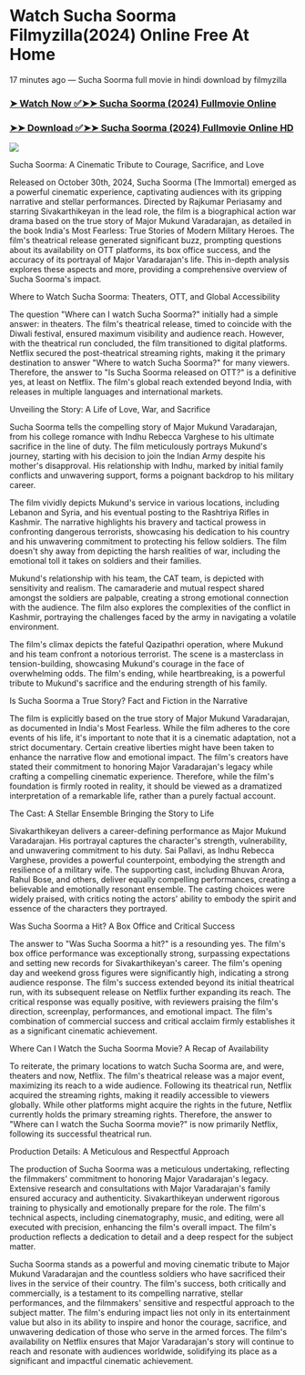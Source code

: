 # Watch Sucha Soorma Filmyzilla(2024) Online Free At Home

17 minutes ago — Sucha Soorma full movie in hindi download by filmyzilla

### [➤ Watch Now ✅➤➤ Sucha Soorma (2024) Fullmovie Online](https://yeshq.biz/en/movie/1339982?github)

### [➤➤ Download ✅➤➤ Sucha Soorma (2024) Fullmovie Online HD](https://yeshq.biz/en/movie/1339982?github)

<p dir="auto"><a href="https://yeshq.biz/en/movie/1339982?github" title="PLAY NOW" rel="nofollow"><img src="https://i.imgur.com/jhNGoEt.gif" style="max-width: 100%;"></a></p>

Sucha Soorma: A Cinematic Tribute to Courage, Sacrifice, and Love

Released on October 30th, 2024, Sucha Soorma (The Immortal) emerged as a powerful cinematic experience, captivating audiences with its gripping narrative and stellar performances. Directed by Rajkumar Periasamy and starring Sivakarthikeyan in the lead role, the film is a biographical action war drama based on the true story of Major Mukund Varadarajan, as detailed in the book India's Most Fearless: True Stories of Modern Military Heroes. The film's theatrical release generated significant buzz, prompting questions about its availability on OTT platforms, its box office success, and the accuracy of its portrayal of Major Varadarajan's life. This in-depth analysis explores these aspects and more, providing a comprehensive overview of Sucha Soorma's impact.

Where to Watch Sucha Soorma: Theaters, OTT, and Global Accessibility

The question "Where can I watch Sucha Soorma?" initially had a simple answer: in theaters. The film's theatrical release, timed to coincide with the Diwali festival, ensured maximum visibility and audience reach. However, with the theatrical run concluded, the film transitioned to digital platforms. Netflix secured the post-theatrical streaming rights, making it the primary destination to answer "Where to watch Sucha Soorma?" for many viewers. Therefore, the answer to "Is Sucha Soorma released on OTT?" is a definitive yes, at least on Netflix. The film's global reach extended beyond India, with releases in multiple languages and international markets.

Unveiling the Story: A Life of Love, War, and Sacrifice

Sucha Soorma tells the compelling story of Major Mukund Varadarajan, from his college romance with Indhu Rebecca Varghese to his ultimate sacrifice in the line of duty. The film meticulously portrays Mukund's journey, starting with his decision to join the Indian Army despite his mother's disapproval. His relationship with Indhu, marked by initial family conflicts and unwavering support, forms a poignant backdrop to his military career.

The film vividly depicts Mukund's service in various locations, including Lebanon and Syria, and his eventual posting to the Rashtriya Rifles in Kashmir. The narrative highlights his bravery and tactical prowess in confronting dangerous terrorists, showcasing his dedication to his country and his unwavering commitment to protecting his fellow soldiers. The film doesn't shy away from depicting the harsh realities of war, including the emotional toll it takes on soldiers and their families.

Mukund's relationship with his team, the CAT team, is depicted with sensitivity and realism. The camaraderie and mutual respect shared amongst the soldiers are palpable, creating a strong emotional connection with the audience. The film also explores the complexities of the conflict in Kashmir, portraying the challenges faced by the army in navigating a volatile environment.

The film's climax depicts the fateful Qazipathri operation, where Mukund and his team confront a notorious terrorist. The scene is a masterclass in tension-building, showcasing Mukund's courage in the face of overwhelming odds. The film's ending, while heartbreaking, is a powerful tribute to Mukund's sacrifice and the enduring strength of his family.

Is Sucha Soorma a True Story? Fact and Fiction in the Narrative

The film is explicitly based on the true story of Major Mukund Varadarajan, as documented in India's Most Fearless. While the film adheres to the core events of his life, it's important to note that it is a cinematic adaptation, not a strict documentary. Certain creative liberties might have been taken to enhance the narrative flow and emotional impact. The film's creators have stated their commitment to honoring Major Varadarajan's legacy while crafting a compelling cinematic experience. Therefore, while the film's foundation is firmly rooted in reality, it should be viewed as a dramatized interpretation of a remarkable life, rather than a purely factual account.

The Cast: A Stellar Ensemble Bringing the Story to Life

Sivakarthikeyan delivers a career-defining performance as Major Mukund Varadarajan. His portrayal captures the character's strength, vulnerability, and unwavering commitment to his duty. Sai Pallavi, as Indhu Rebecca Varghese, provides a powerful counterpoint, embodying the strength and resilience of a military wife. The supporting cast, including Bhuvan Arora, Rahul Bose, and others, deliver equally compelling performances, creating a believable and emotionally resonant ensemble. The casting choices were widely praised, with critics noting the actors' ability to embody the spirit and essence of the characters they portrayed.

Was Sucha Soorma a Hit? A Box Office and Critical Success

The answer to "Was Sucha Soorma a hit?" is a resounding yes. The film's box office performance was exceptionally strong, surpassing expectations and setting new records for Sivakarthikeyan's career. The film's opening day and weekend gross figures were significantly high, indicating a strong audience response. The film's success extended beyond its initial theatrical run, with its subsequent release on Netflix further expanding its reach. The critical response was equally positive, with reviewers praising the film's direction, screenplay, performances, and emotional impact. The film's combination of commercial success and critical acclaim firmly establishes it as a significant cinematic achievement.

Where Can I Watch the Sucha Soorma Movie? A Recap of Availability

To reiterate, the primary locations to watch Sucha Soorma are, and were, theaters and now, Netflix. The film's theatrical release was a major event, maximizing its reach to a wide audience. Following its theatrical run, Netflix acquired the streaming rights, making it readily accessible to viewers globally. While other platforms might acquire the rights in the future, Netflix currently holds the primary streaming rights. Therefore, the answer to "Where can I watch the Sucha Soorma movie?" is now primarily Netflix, following its successful theatrical run.

Production Details: A Meticulous and Respectful Approach

The production of Sucha Soorma was a meticulous undertaking, reflecting the filmmakers' commitment to honoring Major Varadarajan's legacy. Extensive research and consultations with Major Varadarajan's family ensured accuracy and authenticity. Sivakarthikeyan underwent rigorous training to physically and emotionally prepare for the role. The film's technical aspects, including cinematography, music, and editing, were all executed with precision, enhancing the film's overall impact. The film's production reflects a dedication to detail and a deep respect for the subject matter.


Sucha Soorma stands as a powerful and moving cinematic tribute to Major Mukund Varadarajan and the countless soldiers who have sacrificed their lives in the service of their country. The film's success, both critically and commercially, is a testament to its compelling narrative, stellar performances, and the filmmakers' sensitive and respectful approach to the subject matter. The film's enduring impact lies not only in its entertainment value but also in its ability to inspire and honor the courage, sacrifice, and unwavering dedication of those who serve in the armed forces. The film's availability on Netflix ensures that Major Varadarajan's story will continue to reach and resonate with audiences worldwide, solidifying its place as a significant and impactful cinematic achievement.
